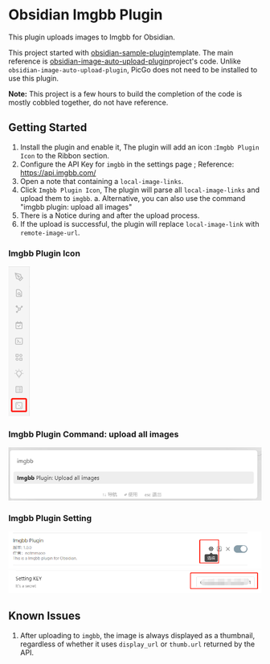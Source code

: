 # Obsidian Imgbb Plugin

This plugin uploads images to Imgbb for Obsidian.

This project started with [obsidian-sample-plugin](https://github.com/obsidianmd/obsidian-sample-plugin)template.
The main reference is [obsidian-image-auto-upload-plugin](https://github.com/renmu123/obsidian-image-auto-upload-plugin)project's code.
Unlike `obsidian-image-auto-upload-plugin`, PicGo does not need to be installed to use this plugin.

**Note:** This project is a few hours to build the completion of the code is mostly cobbled together, do not have reference.

## Getting Started

1. Install the plugin and enable it, The plugin will add an icon :`Imgbb Plugin Icon` to the Ribbon section.
2. Configure the API Key for `imgbb` in the settings page ; Reference: https://api.imgbb.com/
3. Open a note that containing a `local-image-links`.
4. Click `Imgbb Plugin Icon`, The plugin will parse all `local-image-links` and upload them to `imgbb`.
  a. Alternative, you can also use the command "imgbb plugin: upload all images"
5. There is a Notice during and after the upload process.
6. If the upload is successful, the plugin will replace `local-image-link` with `remote-image-url`.

### Imgbb Plugin Icon

![icon](images/imgbb-ribbon-icon.png)

### Imgbb Plugin Command: upload all images

![icon](images/imgbb-ribbon-cmd.png)

### Imgbb Plugin Setting

![icon](images/imgbb-ribbon-settings-1.png)
![icon](images/imgbb-ribbon-settings-2.png)

## Known Issues

1. After uploading to `imgbb`, the image is always displayed as a thumbnail, regardless of whether it uses `display_url` or `thumb.url` returned by the API.